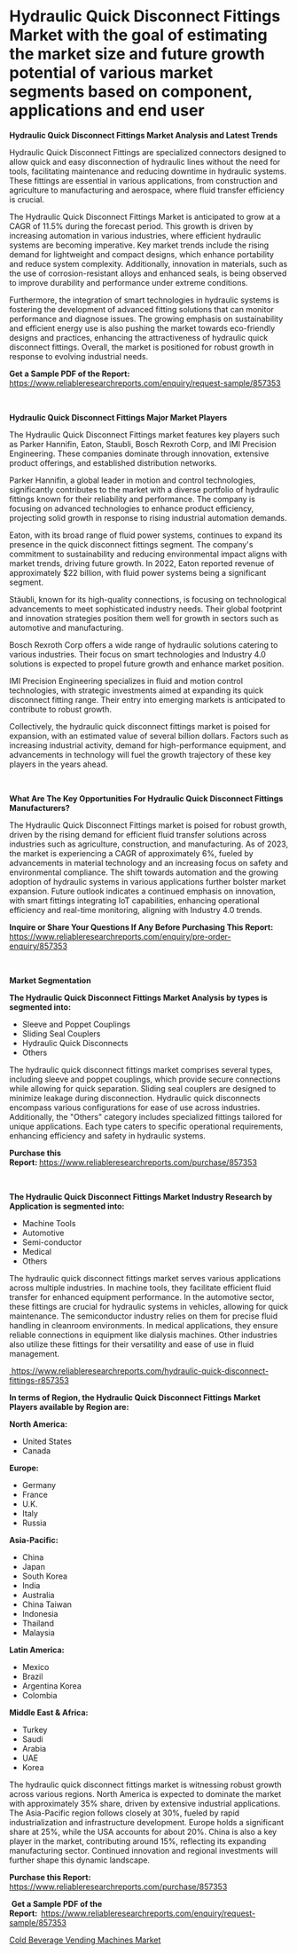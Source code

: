 <p><h1>Hydraulic Quick Disconnect Fittings Market with the goal of estimating the market size and future growth potential of various market segments based on component, applications and end user</h1></p><p><strong>Hydraulic Quick Disconnect Fittings Market Analysis and Latest Trends</strong></p>
<p><p>Hydraulic Quick Disconnect Fittings are specialized connectors designed to allow quick and easy disconnection of hydraulic lines without the need for tools, facilitating maintenance and reducing downtime in hydraulic systems. These fittings are essential in various applications, from construction and agriculture to manufacturing and aerospace, where fluid transfer efficiency is crucial.</p><p>The Hydraulic Quick Disconnect Fittings Market is anticipated to grow at a CAGR of 11.5% during the forecast period. This growth is driven by increasing automation in various industries, where efficient hydraulic systems are becoming imperative. Key market trends include the rising demand for lightweight and compact designs, which enhance portability and reduce system complexity. Additionally, innovation in materials, such as the use of corrosion-resistant alloys and enhanced seals, is being observed to improve durability and performance under extreme conditions.</p><p>Furthermore, the integration of smart technologies in hydraulic systems is fostering the development of advanced fitting solutions that can monitor performance and diagnose issues. The growing emphasis on sustainability and efficient energy use is also pushing the market towards eco-friendly designs and practices, enhancing the attractiveness of hydraulic quick disconnect fittings. Overall, the market is positioned for robust growth in response to evolving industrial needs.</p></p>
<p><strong>Get a Sample PDF of the Report:&nbsp;</strong> <a href="https://www.reliableresearchreports.com/enquiry/request-sample/857353?utm_campaign=2463&utm_medium=2&utm_source=Github&utm_content=ia&utm_term=19022025&utm_id=hydraulic-quick-disconnect-fittings">https://www.reliableresearchreports.com/enquiry/request-sample/857353</a></p>
<p>&nbsp;</p>
<p><strong>Hydraulic Quick Disconnect Fittings Major Market Players</strong></p>
<p><p>The Hydraulic Quick Disconnect Fittings market features key players such as Parker Hannifin, Eaton, Staubli, Bosch Rexroth Corp, and IMI Precision Engineering. These companies dominate through innovation, extensive product offerings, and established distribution networks.</p><p>Parker Hannifin, a global leader in motion and control technologies, significantly contributes to the market with a diverse portfolio of hydraulic fittings known for their reliability and performance. The company is focusing on advanced technologies to enhance product efficiency, projecting solid growth in response to rising industrial automation demands.</p><p>Eaton, with its broad range of fluid power systems, continues to expand its presence in the quick disconnect fittings segment. The company's commitment to sustainability and reducing environmental impact aligns with market trends, driving future growth. In 2022, Eaton reported revenue of approximately $22 billion, with fluid power systems being a significant segment.</p><p>Stäubli, known for its high-quality connections, is focusing on technological advancements to meet sophisticated industry needs. Their global footprint and innovation strategies position them well for growth in sectors such as automotive and manufacturing.</p><p>Bosch Rexroth Corp offers a wide range of hydraulic solutions catering to various industries. Their focus on smart technologies and Industry 4.0 solutions is expected to propel future growth and enhance market position.</p><p>IMI Precision Engineering specializes in fluid and motion control technologies, with strategic investments aimed at expanding its quick disconnect fitting range. Their entry into emerging markets is anticipated to contribute to robust growth.</p><p>Collectively, the hydraulic quick disconnect fittings market is poised for expansion, with an estimated value of several billion dollars. Factors such as increasing industrial activity, demand for high-performance equipment, and advancements in technology will fuel the growth trajectory of these key players in the years ahead.</p></p>
<p>&nbsp;</p>
<p><strong>What Are The Key Opportunities For Hydraulic Quick Disconnect Fittings Manufacturers?</strong></p>
<p><p>The Hydraulic Quick Disconnect Fittings market is poised for robust growth, driven by the rising demand for efficient fluid transfer solutions across industries such as agriculture, construction, and manufacturing. As of 2023, the market is experiencing a CAGR of approximately 6%, fueled by advancements in material technology and an increasing focus on safety and environmental compliance. The shift towards automation and the growing adoption of hydraulic systems in various applications further bolster market expansion. Future outlook indicates a continued emphasis on innovation, with smart fittings integrating IoT capabilities, enhancing operational efficiency and real-time monitoring, aligning with Industry 4.0 trends.</p></p>
<p><strong>Inquire or Share Your Questions If Any Before Purchasing This Report:</strong> <a href="https://www.reliableresearchreports.com/enquiry/pre-order-enquiry/857353?utm_campaign=2463&utm_medium=2&utm_source=Github&utm_content=ia&utm_term=19022025&utm_id=hydraulic-quick-disconnect-fittings">https://www.reliableresearchreports.com/enquiry/pre-order-enquiry/857353</a></p>
<p>&nbsp;</p>
<p><strong>Market Segmentation</strong></p>
<p><strong>The Hydraulic Quick Disconnect Fittings Market Analysis by types is segmented into:</strong></p>
<p><ul><li>Sleeve and Poppet Couplings</li><li>Sliding Seal Couplers</li><li>Hydraulic Quick Disconnects</li><li>Others</li></ul></p>
<p><p>The hydraulic quick disconnect fittings market comprises several types, including sleeve and poppet couplings, which provide secure connections while allowing for quick separation. Sliding seal couplers are designed to minimize leakage during disconnection. Hydraulic quick disconnects encompass various configurations for ease of use across industries. Additionally, the "Others" category includes specialized fittings tailored for unique applications. Each type caters to specific operational requirements, enhancing efficiency and safety in hydraulic systems.</p></p>
<p><strong>Purchase this Report:&nbsp;</strong><a href="https://www.reliableresearchreports.com/purchase/857353?utm_campaign=2463&utm_medium=2&utm_source=Github&utm_content=ia&utm_term=19022025&utm_id=hydraulic-quick-disconnect-fittings">https://www.reliableresearchreports.com/purchase/857353</a></p>
<p>&nbsp;</p>
<p><strong>The Hydraulic Quick Disconnect Fittings Market Industry Research by Application is segmented into:</strong></p>
<p><ul><li>Machine Tools</li><li>Automotive</li><li>Semi-conductor</li><li>Medical</li><li>Others</li></ul></p>
<p><p>The hydraulic quick disconnect fittings market serves various applications across multiple industries. In machine tools, they facilitate efficient fluid transfer for enhanced equipment performance. In the automotive sector, these fittings are crucial for hydraulic systems in vehicles, allowing for quick maintenance. The semiconductor industry relies on them for precise fluid handling in cleanroom environments. In medical applications, they ensure reliable connections in equipment like dialysis machines. Other industries also utilize these fittings for their versatility and ease of use in fluid management.</p></p>
<p><a href="https://www.reliableresearchreports.com/hydraulic-quick-disconnect-fittings-r857353?utm_campaign=2463&utm_medium=2&utm_source=Github&utm_content=ia&utm_term=19022025&utm_id=hydraulic-quick-disconnect-fittings">&nbsp;https://www.reliableresearchreports.com/hydraulic-quick-disconnect-fittings-r857353</a></p>
<p><strong>In terms of Region, the Hydraulic Quick Disconnect Fittings Market Players available by Region are:</strong></p>
<p>
    <p> <strong> North America: </strong>
        <ul>
            <li>United States</li>
            <li>Canada</li>
        </ul>
        </p> 
    <p> <strong> Europe: </strong>
        <ul>
            <li>Germany</li>
            <li>France</li>
            <li>U.K.</li>
            <li>Italy</li>
            <li>Russia</li>
        </ul>
        </p> 
    <p> <strong> Asia-Pacific: </strong>
        <ul>
            <li>China</li>
            <li>Japan</li>
            <li>South Korea</li>
            <li>India</li>
            <li>Australia</li>
            <li>China Taiwan</li>
            <li>Indonesia</li>
            <li>Thailand</li>
            <li>Malaysia</li>
        </ul>
        </p> 
    <p> <strong> Latin America: </strong>
        <ul>
            <li>Mexico</li>
            <li>Brazil</li>
            <li>Argentina Korea</li>
            <li>Colombia</li>
        </ul>
        </p> 
    <p> <strong> Middle East & Africa: </strong>
        <ul>
            <li>Turkey</li>
            <li>Saudi</li>
            <li>Arabia</li>
            <li>UAE</li>
            <li>Korea</li>
        </ul>
    </p>
    </p>
<p><p>The hydraulic quick disconnect fittings market is witnessing robust growth across various regions. North America is expected to dominate the market with approximately 35% share, driven by extensive industrial applications. The Asia-Pacific region follows closely at 30%, fueled by rapid industrialization and infrastructure development. Europe holds a significant share at 25%, while the USA accounts for about 20%. China is also a key player in the market, contributing around 15%, reflecting its expanding manufacturing sector. Continued innovation and regional investments will further shape this dynamic landscape.</p></p>
<p><strong>Purchase this Report: </strong><a href="https://www.reliableresearchreports.com/purchase/857353?utm_campaign=2463&utm_medium=2&utm_source=Github&utm_content=ia&utm_term=19022025&utm_id=hydraulic-quick-disconnect-fittings">https://www.reliableresearchreports.com/purchase/857353</a></p>
<p>&nbsp;<strong>Get a Sample PDF of the Report:&nbsp;&nbsp;</strong><a href="https://www.reliableresearchreports.com/enquiry/request-sample/857353?utm_campaign=2463&utm_medium=2&utm_source=Github&utm_content=ia&utm_term=19022025&utm_id=hydraulic-quick-disconnect-fittings">https://www.reliableresearchreports.com/enquiry/request-sample/857353</a></p>
<p><strong></strong></p>
<p><p><a href="https://github.com/pinzinyaah/Market-Research-Report-List-1/blob/main/cold-beverage-vending-machines-market.md?utm_campaign=2463&utm_medium=2&utm_source=Github&utm_content=ia&utm_term=19022025&utm_id=hydraulic-quick-disconnect-fittings">Cold Beverage Vending Machines Market</a></p></p>